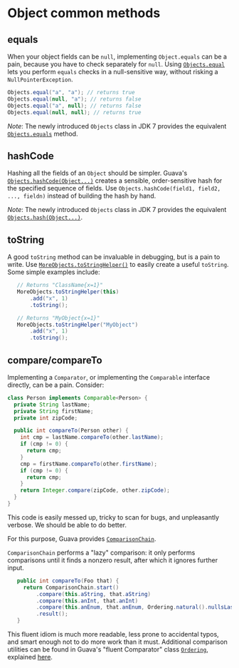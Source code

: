 # Object common methods

## equals

When your object fields can be `null`, implementing `Object.equals` can be a
pain, because you have to check separately for `null`. Using [`Objects.equal`]
lets you perform `equals` checks in a null-sensitive way, without risking a
`NullPointerException`.

```java
Objects.equal("a", "a"); // returns true
Objects.equal(null, "a"); // returns false
Objects.equal("a", null); // returns false
Objects.equal(null, null); // returns true
```

_Note_: The newly introduced `Objects` class in JDK 7 provides the equivalent
[`Objects.equals`] method.

## hashCode

Hashing all the fields of an `Object` should be simpler. Guava's
[`Objects.hashCode(Object...)`] creates a sensible, order-sensitive hash for the
specified sequence of fields. Use `Objects.hashCode(field1, field2, ...,
fieldn)` instead of building the hash by hand.

_Note_: The newly introduced `Objects` class in JDK 7 provides the equivalent
[`Objects.hash(Object...)`].

## toString

A good `toString` method can be invaluable in debugging, but is a pain to write.
Use [`MoreObjects.toStringHelper()`] to easily create a useful `toString`. Some
simple examples include:

```java
   // Returns "ClassName{x=1}"
   MoreObjects.toStringHelper(this)
       .add("x", 1)
       .toString();

   // Returns "MyObject{x=1}"
   MoreObjects.toStringHelper("MyObject")
       .add("x", 1)
       .toString();
```

## compare/compareTo

Implementing a `Comparator`, or implementing the `Comparable` interface
directly, can be a pain. Consider:

```java
class Person implements Comparable<Person> {
  private String lastName;
  private String firstName;
  private int zipCode;

  public int compareTo(Person other) {
    int cmp = lastName.compareTo(other.lastName);
    if (cmp != 0) {
      return cmp;
    }
    cmp = firstName.compareTo(other.firstName);
    if (cmp != 0) {
      return cmp;
    }
    return Integer.compare(zipCode, other.zipCode);
  }
}
```

This code is easily messed up, tricky to scan for bugs, and unpleasantly
verbose. We should be able to do better.

For this purpose, Guava provides [`ComparisonChain`].

`ComparisonChain` performs a "lazy" comparison: it only performs comparisons
until it finds a nonzero result, after which it ignores further input.

```java
   public int compareTo(Foo that) {
     return ComparisonChain.start()
         .compare(this.aString, that.aString)
         .compare(this.anInt, that.anInt)
         .compare(this.anEnum, that.anEnum, Ordering.natural().nullsLast())
         .result();
   }
```

This fluent idiom is much more readable, less prone to accidental typos, and
smart enough not to do more work than it must. Additional comparison utilities
can be found in Guava's "fluent Comparator" class [`Ordering`], explained
[here][ordering].

[`Objects.equal`]: http://google.github.io/guava/releases/snapshot/api/docs/com/google/common/base/Objects.html#equal-java.lang.Object-java.lang.Object-
[`Objects.equals`]: http://docs.oracle.com/javase/7/docs/api/java/util/Objects.html#equals(java.lang.Object,%20java.lang.Object)
[`Objects.hashCode(Object...)`]: http://google.github.io/guava/releases/snapshot/api/docs/com/google/common/base/Objects.html#hashCode-java.lang.Object...-
[`Objects.hash(Object...)`]: http://docs.oracle.com/javase/7/docs/api/java/util/Objects.html#hash(java.lang.Object...)
[`MoreObjects.toStringHelper()`]: http://google.github.io/guava/releases/snapshot/api/docs/com/google/common/base/MoreObjects.html#toStringHelper-java.lang.Object-
[`ComparisonChain`]: http://google.github.io/guava/releases/snapshot/api/docs/com/google/common/collect/ComparisonChain.html
[`Ordering`]: http://google.github.io/guava/releases/snapshot/api/docs/com/google/common/collect/Ordering.html
[ordering]: OrderingExplained
